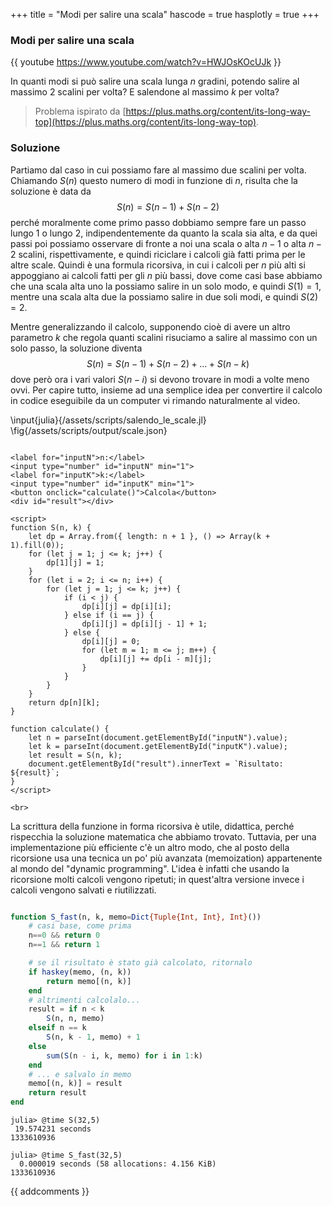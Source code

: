 +++
title = "Modi per salire una scala"
hascode = true
hasplotly = true
+++

### Modi per salire una scala
{{ youtube https://www.youtube.com/watch?v=HWJOsKOcUJk }}

In quanti modi si può salire una scala lunga $n$ gradini, potendo salire al massimo 2 scalini per volta? E salendone al massimo $k$ per volta?

> Problema ispirato da [https://plus.maths.org/content/its-long-way-top](https://plus.maths.org/content/its-long-way-top).

### Soluzione
Partiamo dal caso in cui possiamo fare al massimo due scalini per volta. Chiamando $S(n)$ questo numero di modi in funzione di $n$, risulta che la soluzione è data da
$$
S(n) = S(n-1) + S(n-2)
$$
perché moralmente come primo passo dobbiamo sempre fare un passo lungo 1 o lungo 2, indipendentemente da quanto la scala sia alta, e da quei passi poi possiamo osservare di fronte a noi una scala o alta $n-1$ o alta $n-2$ scalini, rispettivamente, e quindi riciclare i calcoli già fatti prima per le altre scale. Quindi è una formula ricorsiva, in cui i calcoli per $n$ più alti si appoggiano ai calcoli fatti per gli $n$ più bassi, dove come casi base abbiamo che una scala alta uno la possiamo salire in un solo modo, e quindi $S(1)=1$, mentre una scala alta due la possiamo salire in due soli modi, e quindi $S(2)=2$.

Mentre generalizzando il calcolo, supponendo cioè di avere un altro parametro $k$ che regola quanti scalini risuciamo a salire al massimo con un solo passo, la soluzione diventa
$$
S(n) = S(n-1) + S(n-2) + \ldots + S(n-k)
$$
dove però ora i vari valori $S(n-i)$ si devono trovare in modi a volte meno ovvi. Per capire tutto, insieme ad una semplice idea per convertire il calcolo in codice eseguibile da un computer vi rimando naturalmente al video.

\input{julia}{/assets/scripts/salendo_le_scale.jl}
\fig{/assets/scripts/output/scale.json}
<!-- rimuovere i commenti dai codici javascript, sembrano non farli funzionare-->

~~~

<label for="inputN">n:</label>
<input type="number" id="inputN" min="1">
<label for="inputK">k:</label>
<input type="number" id="inputK" min="1">
<button onclick="calculate()">Calcola</button>
<div id="result"></div>
    
<script>
function S(n, k) {
    let dp = Array.from({ length: n + 1 }, () => Array(k + 1).fill(0));
    for (let j = 1; j <= k; j++) {
        dp[1][j] = 1;
    }
    for (let i = 2; i <= n; i++) {
        for (let j = 1; j <= k; j++) {
            if (i < j) {
                dp[i][j] = dp[i][i];
            } else if (i == j) {
                dp[i][j] = dp[i][j - 1] + 1;
            } else {
                dp[i][j] = 0;
                for (let m = 1; m <= j; m++) {
                    dp[i][j] += dp[i - m][j];
                }
            }
        }
    }
    return dp[n][k];
}

function calculate() {
    let n = parseInt(document.getElementById("inputN").value);
    let k = parseInt(document.getElementById("inputK").value);
    let result = S(n, k);
    document.getElementById("result").innerText = `Risultato: ${result}`;
}
</script>

~~~

~~~
<br>
~~~

La scrittura della funzione in forma ricorsiva è utile, didattica, perché rispecchia la soluzione matematica che abbiamo trovato. Tuttavia, per una implementazione più efficiente c'è un altro modo, che al posto della ricorsione usa una tecnica un po' più avanzata (memoization) appartenente al mondo del "dynamic programming". L'idea è infatti che usando la ricorsione molti calcoli vengono ripetuti; in quest'altra versione invece i calcoli vengono salvati e riutilizzati.

```julia

function S_fast(n, k, memo=Dict{Tuple{Int, Int}, Int}())
	# casi base, come prima
	n==0 && return 0
	n==1 && return 1

	# se il risultato è stato già calcolato, ritornalo
	if haskey(memo, (n, k))
		return memo[(n, k)]
	end
	# altrimenti calcolalo...
	result = if n < k
		S(n, n, memo)
	elseif n == k
		S(n, k - 1, memo) + 1
	else
		sum(S(n - i, k, memo) for i in 1:k)
	end
	# ... e salvalo in memo
	memo[(n, k)] = result
	return result
end
```
```julia-repl
julia> @time S(32,5)
 19.574231 seconds
1333610936

julia> @time S_fast(32,5)
  0.000019 seconds (58 allocations: 4.156 KiB)
1333610936
```


{{ addcomments }}